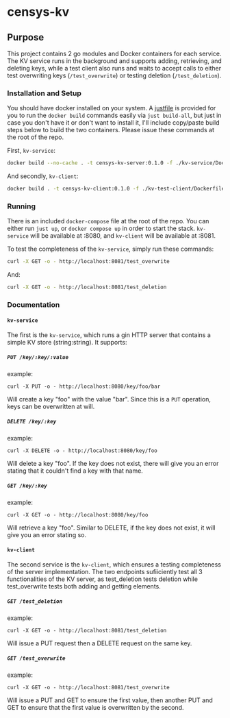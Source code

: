 # censys-kv

## Purpose

This project contains 2 go modules and Docker containers for each service. The KV service runs in the background and supports adding, retrieving, and deleting keys, while a test client also runs and waits to accept calls to either test overwriting keys (`/test_overwrite`) or testing deletion (`/test_deletion`).

### Installation and Setup

You should have docker installed on your system. A [justfile](https://github.com/casey/just) is provided for you to run the `docker build` commands easily via `just build-all`, but just in case you don't have it or don't want to install it, I'll include copy/paste build steps below to build the two containers. Please issue these commands at the root of the repo.

First, `kv-service`:
```sh
docker build --no-cache . -t censys-kv-server:0.1.0 -f ./kv-service/Dockerfile
```

And secondly, `kv-client`:
```sh
docker build . -t censys-kv-client:0.1.0 -f ./kv-test-client/Dockerfile
```

### Running

There is an included `docker-compose` file at the root of the repo. You can either run `just up`, or `docker compose up` in order to start the stack. `kv-service` will be available at :8080, and `kv-client` will be available at :8081.

To test the completeness of the `kv-service`, simply run these commands:

```sh
curl -X GET -o - http://localhost:8081/test_overwrite
```

And:
```sh
curl -X GET -o - http://localhost:8081/test_deletion
```

### Documentation

#### `kv-service`

The first is the `kv-service`, which runs a gin HTTP server that contains a simple KV store (string:string). It supports:

##### `PUT /key/:key/:value`

example:

`curl -X PUT -o - http://localhost:8080/key/foo/bar`

Will create a key "foo" with the value "bar". Since this is a `PUT` operation, keys can be overwritten at will.

##### `DELETE /key/:key`

example:

`curl -X DELETE -o - http://localhost:8080/key/foo`

Will delete a key "foo". If the key does not exist, there will give you an error stating that it couldn't find a key with that name.

##### `GET /key/:key`

example:

`curl -X GET -o - http://localhost:8080/key/foo`

Will retrieve a key "foo". Similar to DELETE, if the key does not exist, it will give you an error stating so.

#### `kv-client`

The second service is the `kv-client`, which ensures a testing completeness of the server implementation. The two endpoints sufiiciently test all 3 functionalities of the KV server, as test_deletion tests deletion while test_overwrite tests both adding and getting elements.

##### `GET /test_deletion`

example:

`curl -X GET -o - http://localhost:8081/test_deletion`

Will issue a PUT request then a DELETE request on the same key.

##### `GET /test_overwrite`

example:

`curl -X GET -o - http://localhost:8081/test_overwrite`

Will issue a PUT and GET to ensure the first value, then another PUT and GET to ensure that the first value is overwritten by the second.